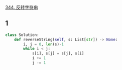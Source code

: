 [344. 反转字符串](https://leetcode-cn.com/problems/reverse-string/)

## 1

```py
class Solution:
    def reverseString(self, s: List[str]) -> None:
        i, j = 0, len(s)-1
        while i < j:
            s[i], s[j] = s[j], s[i]
            i += 1
            j -= 1
```
